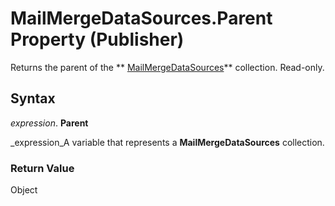 
# MailMergeDataSources.Parent Property (Publisher)

Returns the parent of the  ** [MailMergeDataSources](9eff8354-fbc3-7f55-ba6e-738a60f41259.md)** collection. Read-only.


## Syntax

 _expression_. **Parent**

 _expression_A variable that represents a  **MailMergeDataSources** collection.


### Return Value

Object

